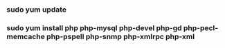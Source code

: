 
### sudo yum update
### sudo yum install php php-mysql php-devel php-gd php-pecl-memcache php-pspell php-snmp php-xmlrpc php-xml
